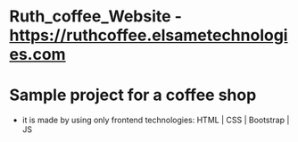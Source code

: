 # Ruth_coffee_Website - https://ruthcoffee.elsametechnologies.com
# Sample project for a coffee shop 

- it is made by using only frontend technologies:  HTML | CSS | Bootstrap | JS
